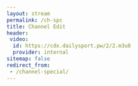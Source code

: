 ```yaml
---
layout: stream
permalink: /ch-spc
title: Channel Edit
header:
 video:
  id: https://cdx.dailysport.pw/2/2.m3u8
  provider: internal
sitemap: false
redirect_from:
 - /channel-special/
---
```

<style>h1#page-title{display:none;height:0;visibility:hidden;!important</style>

